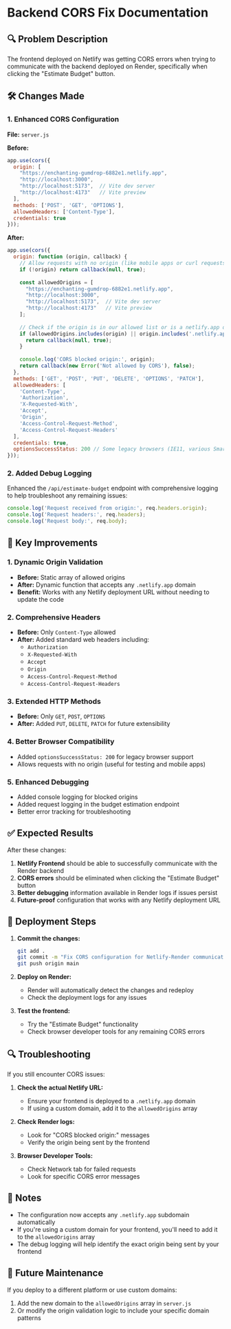 # Backend CORS Fix Documentation

## 🔍 Problem Description
The frontend deployed on Netlify was getting CORS errors when trying to communicate with the backend deployed on Render, specifically when clicking the "Estimate Budget" button.

## 🛠️ Changes Made

### 1. Enhanced CORS Configuration
**File:** `server.js`

**Before:**
```javascript
app.use(cors({
  origin: [
    "https://enchanting-gumdrop-6882e1.netlify.app", 
    "http://localhost:3000",
    "http://localhost:5173",  // Vite dev server
    "http://localhost:4173"   // Vite preview
  ],
  methods: ['POST', 'GET', 'OPTIONS'],
  allowedHeaders: ['Content-Type'],
  credentials: true
}));
```

**After:**
```javascript
app.use(cors({
  origin: function (origin, callback) {
    // Allow requests with no origin (like mobile apps or curl requests)
    if (!origin) return callback(null, true);
    
    const allowedOrigins = [
      "https://enchanting-gumdrop-6882e1.netlify.app",
      "http://localhost:3000",
      "http://localhost:5173",  // Vite dev server
      "http://localhost:4173"   // Vite preview
    ];
    
    // Check if the origin is in our allowed list or is a netlify.app domain
    if (allowedOrigins.includes(origin) || origin.includes('.netlify.app')) {
      return callback(null, true);
    }
    
    console.log('CORS blocked origin:', origin);
    return callback(new Error('Not allowed by CORS'), false);
  },
  methods: ['GET', 'POST', 'PUT', 'DELETE', 'OPTIONS', 'PATCH'],
  allowedHeaders: [
    'Content-Type',
    'Authorization',
    'X-Requested-With',
    'Accept',
    'Origin',
    'Access-Control-Request-Method',
    'Access-Control-Request-Headers'
  ],
  credentials: true,
  optionsSuccessStatus: 200 // Some legacy browsers (IE11, various SmartTVs) choke on 204
}));
```

### 2. Added Debug Logging
Enhanced the `/api/estimate-budget` endpoint with comprehensive logging to help troubleshoot any remaining issues:

```javascript
console.log('Request received from origin:', req.headers.origin);
console.log('Request headers:', req.headers);
console.log('Request body:', req.body);
```

## 🎯 Key Improvements

### 1. **Dynamic Origin Validation**
- **Before:** Static array of allowed origins
- **After:** Dynamic function that accepts any `.netlify.app` domain
- **Benefit:** Works with any Netlify deployment URL without needing to update the code

### 2. **Comprehensive Headers**
- **Before:** Only `Content-Type` allowed
- **After:** Added standard web headers including:
  - `Authorization`
  - `X-Requested-With`
  - `Accept`
  - `Origin`
  - `Access-Control-Request-Method`
  - `Access-Control-Request-Headers`

### 3. **Extended HTTP Methods**
- **Before:** Only `GET`, `POST`, `OPTIONS`
- **After:** Added `PUT`, `DELETE`, `PATCH` for future extensibility

### 4. **Better Browser Compatibility**
- Added `optionsSuccessStatus: 200` for legacy browser support
- Allows requests with no origin (useful for testing and mobile apps)

### 5. **Enhanced Debugging**
- Added console logging for blocked origins
- Added request logging in the budget estimation endpoint
- Better error tracking for troubleshooting

## ✅ Expected Results

After these changes:
1. **Netlify Frontend** should be able to successfully communicate with the Render backend
2. **CORS errors** should be eliminated when clicking the "Estimate Budget" button
3. **Better debugging** information available in Render logs if issues persist
4. **Future-proof** configuration that works with any Netlify deployment URL

## 🚀 Deployment Steps

1. **Commit the changes:**
   ```bash
   git add .
   git commit -m "Fix CORS configuration for Netlify-Render communication"
   git push origin main
   ```

2. **Deploy on Render:**
   - Render will automatically detect the changes and redeploy
   - Check the deployment logs for any issues

3. **Test the frontend:**
   - Try the "Estimate Budget" functionality
   - Check browser developer tools for any remaining CORS errors

## 🔍 Troubleshooting

If you still encounter CORS issues:

1. **Check the actual Netlify URL:**
   - Ensure your frontend is deployed to a `.netlify.app` domain
   - If using a custom domain, add it to the `allowedOrigins` array

2. **Check Render logs:**
   - Look for "CORS blocked origin:" messages
   - Verify the origin being sent by the frontend

3. **Browser Developer Tools:**
   - Check Network tab for failed requests
   - Look for specific CORS error messages

## 📝 Notes

- The configuration now accepts any `.netlify.app` subdomain automatically
- If you're using a custom domain for your frontend, you'll need to add it to the `allowedOrigins` array
- The debug logging will help identify the exact origin being sent by your frontend

## 🔄 Future Maintenance

If you deploy to a different platform or use custom domains:
1. Add the new domain to the `allowedOrigins` array in `server.js`
2. Or modify the origin validation logic to include your specific domain patterns